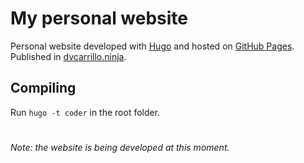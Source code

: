 # My personal website

Personal website developed with [Hugo](https://gohugo.io) and hosted on 
[GitHub Pages](https://github.com/dvcarrillo/dvcarrillo.github.io). Published in 
[dvcarrillo.ninja](http://www.dvcarrillo.ninja).

## Compiling
Run ```hugo -t coder``` in the root folder.

#
*Note: the website is being developed at this moment.*
